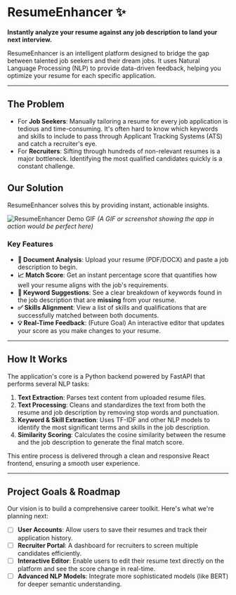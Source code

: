 # ResumeEnhancer ✨

**Instantly analyze your resume against any job description to land your next interview.**

ResumeEnhancer is an intelligent platform designed to bridge the gap between talented job seekers and their dream jobs. It uses Natural Language Processing (NLP) to provide data-driven feedback, helping you optimize your resume for each specific application.

---

## The Problem

-   For **Job Seekers**: Manually tailoring a resume for every job application is tedious and time-consuming. It's often hard to know which keywords and skills to include to pass through Applicant Tracking Systems (ATS) and catch a recruiter's eye.
-   For **Recruiters**: Sifting through hundreds of non-relevant resumes is a major bottleneck. Identifying the most qualified candidates quickly is a constant challenge.

## Our Solution

ResumeEnhancer solves this by providing instant, actionable insights.

![ResumeEnhancer Demo GIF](https://placehold.co/800x400/333/FFF?text=App+Screenshot)
*(A GIF or screenshot showing the app in action would be perfect here)*

### Key Features

* **📄 Document Analysis**: Upload your resume (PDF/DOCX) and paste a job description to begin.
* **📈 Match Score**: Get an instant percentage score that quantifies how well your resume aligns with the job's requirements.
* **🔑 Keyword Suggestions**: See a clear breakdown of keywords found in the job description that are **missing** from your resume.
* **✅ Skills Alignment**: View a list of skills and qualifications that are successfully matched between both documents.
* **💡 Real-Time Feedback**: (Future Goal) An interactive editor that updates your score as you make changes to your resume.

---

## How It Works

The application's core is a Python backend powered by FastAPI that performs several NLP tasks:

1.  **Text Extraction**: Parses text content from uploaded resume files.
2.  **Text Processing**: Cleans and standardizes the text from both the resume and job description by removing stop words and punctuation.
3.  **Keyword & Skill Extraction**: Uses TF-IDF and other NLP models to identify the most significant terms and skills in the job description.
4.  **Similarity Scoring**: Calculates the cosine similarity between the resume and the job description to generate the final match score.

This entire process is delivered through a clean and responsive React frontend, ensuring a smooth user experience.

---

## Project Goals & Roadmap

Our vision is to build a comprehensive career toolkit. Here's what we're planning next:

-   [ ] **User Accounts**: Allow users to save their resumes and track their application history.
-   [ ] **Recruiter Portal**: A dashboard for recruiters to screen multiple candidates efficiently.
-   [ ] **Interactive Editor**: Enable users to edit their resume text directly on the platform and see the score change in real-time.
-   [ ] **Advanced NLP Models**: Integrate more sophisticated models (like BERT) for deeper semantic understanding.